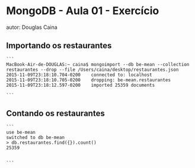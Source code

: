 # MongoDB - Aula 01 - Exercício
autor: Douglas Caina

## Importando os restaurantes

    ```
    MacBook-Air-de-DOUGLAS:~ caina$ mongoimport --db be-mean --collection restaurantes --drop --file /Users/caina/desktop/restaurantes.json
    2015-11-09T23:18:10.704-0200    connected to: localhost
    2015-11-09T23:18:10.705-0200    dropping: be-mean.restaurantes
    2015-11-09T23:18:12.597-0200    imported 25359 documents

    ```

## Contando os restaurantes

    ```
    use be-mean
    switched to db be-mean
    > db.restaurantes.find({}).count()
    25359


    ```
